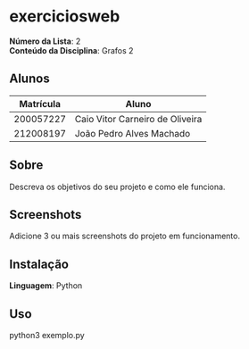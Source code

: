 # exerciciosweb

**Número da Lista**: 2<br>
**Conteúdo da Disciplina**: Grafos 2<br>

## Alunos
|Matrícula | Aluno |
| -- | -- |
| 200057227  | Caio Vitor Carneiro de Oliveira |
| 212008197  |   João Pedro Alves Machado |

## Sobre 
Descreva os objetivos do seu projeto e como ele funciona. 

## Screenshots
Adicione 3 ou mais screenshots do projeto em funcionamento.

## Instalação 
**Linguagem**: Python<br>

## Uso 
python3 exemplo.py
